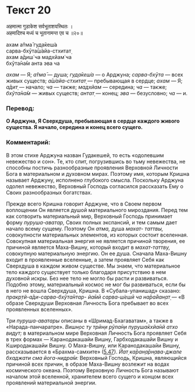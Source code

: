 # Текст 20

अहमात्मा गुडाकेश सर्वभूताशयस्थितः ।  
अहमादिश्च मध्यं च भूतानामन्त एव च ॥२०॥

ахам а̄тма̄ гуд̣а̄кеш́а  
сарва-бхӯта̄ш́айа-стхитат̣  
ахам а̄диш́ ча мадхйам̇ ча  
бхӯта̄на̄м анта эва ча

_ахам_ — Я; _а̄тма̄_ — душа; _гуд̣а̄кеш́а_ — о Арджуна; _сарва-бхӯта_ — всех живых существ; _а̄ш́айа-стхитат̣_ — пребывающая в сердце; _ахам_ — Я; _а̄дит̣_ — начало; _ча_ — также; _мадхйам_ — середина; _ча_ — также; _бхӯта̄на̄м_ — живых существ; _антат̣_ — конец; _эва_ — безусловно; _ча_ — и.

### Перевод:

**О Арджуна, Я Сверхдуша, пребывающая в сердце каждого живого существа. Я начало, середина и конец всего сущего.**

### Комментарий:

В этом стихе Арджуна назван Гудакешей, то есть «одолевшим невежество и сон». Те, кто спит, погрузившись во тьму невежества, не способны постичь разнообразные проявления Верховной Личности Бога в материальном и духовном мирах. Поэтому имя, которым Кришна называет Арджуну, исполнено глубокого смысла. Поскольку Арджуна одолел невежество, Верховный Господь согласился рассказать Ему о Своих разнообразных богатствах.

Прежде всего Кришна говорит Арджуне, что в Своем первом воплощении Он является душой материального мироздания. Перед тем как сотворить материальный мир, Верховный Господь принимает форму _пуруша-аватар,_ Своих полных экспансий, и тем самым дает начало всему сущему. Поэтому Он _атма,_ душа _махат- таттвы,_ совокупности материальных элементов, из которых состоит вселенная. Совокупная материальная энергия не является причиной творения, ее причиной является Маха-Вишну, который входит в _махат-таттву,_ совокупную материальную энергию. Он ее душа. Сначала Маха-Вишну входит в проявленные вселенные, а затем проявляет Себя как Сверхдуша в каждом живом существе. Мы знаем, что материальное тело каждого существует только благодаря присутствию в нем духовной искры. Без нее тело не могло бы расти и развиваться. Подобно этому, материальный космос не мог бы развиваться, если бы в него не вошла Сверхдуша, Кришна. В «Субала-упанишад» сказано: _пракр̣тй-а̄ди-сарва-бхӯта̄нтар- йа̄мӣ сарва-ш́ешӣ ча на̄ра̄йан̣ат̣_ — «В образе Сверхдуши Верховная Личность Бога пребывает во всех проявленных вселенных».

Три _пуруша-аватары_ описаны в «Шримад-Бхагаватам», а также в «Нарада-панчаратре». _Вишн̣ос ту трӣн̣и рӯпа̄н̣и пуруша̄кхйа̄нй атхо видут̣:_ в материальном мире Верховная Личность Бога проявляет Себя в трех формах — Каранодакашайи Вишну, Гарбходакашайи Вишну и Кширодакашайи Вишну. О Маха-Вишну, или Каранодакашайи Вишну, рассказывается в «Брахма-самхите» ([5.47](#)). _Йат̣ ка̄ран̣а̄рн̣ава-джале бхаджати сма йога-нидра̄м:_ Верховный Господь, Кришна, являющийся причиной всех причин, в образе Маха-Вишну возлежит на водах космического океана. Поэтому Верховную Личность Бога называют началом этой вселенной, хранителем всего сущего и концом всех проявлений материальной энергии.
